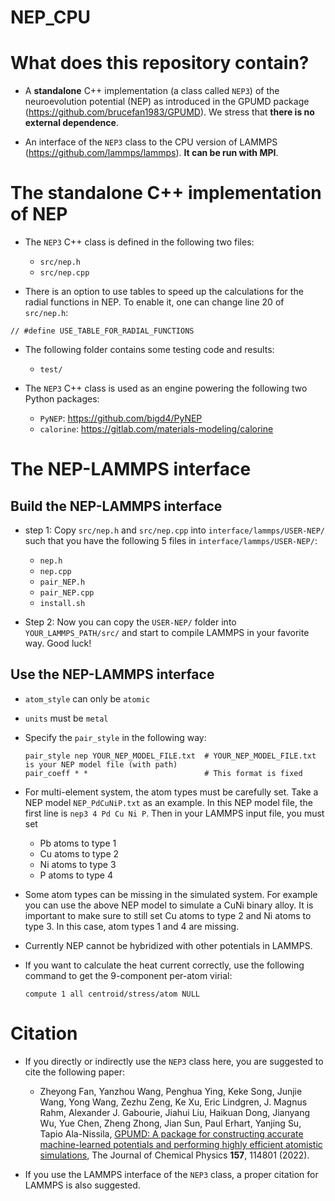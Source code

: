 # NEP_CPU

# What does this repository contain?

* A **standalone** C++ implementation (a class called `NEP3`) of the neuroevolution potential (NEP) as introduced in the GPUMD package (https://github.com/brucefan1983/GPUMD). We stress that **there is no external dependence**.

* An interface of the `NEP3` class to the CPU version of LAMMPS (https://github.com/lammps/lammps). **It can be run with MPI**.

# The standalone C++ implementation of NEP

* The `NEP3` C++ class is defined in the following two files:
  * `src/nep.h`
  * `src/nep.cpp`
  
* There is an option to use tables to speed up the calculations for the radial functions in NEP. To enable it, one can change line 20 of `src/nep.h`:

```
// #define USE_TABLE_FOR_RADIAL_FUNCTIONS
```
  
* The following folder contains some testing code and results:
  * `test/`
  
* The `NEP3` C++ class is used as an engine powering the following two Python packages:
  * `PyNEP`: https://github.com/bigd4/PyNEP
  * `calorine`: https://gitlab.com/materials-modeling/calorine
  
# The NEP-LAMMPS interface

## Build the NEP-LAMMPS interface

* step 1: Copy `src/nep.h` and `src/nep.cpp` into `interface/lammps/USER-NEP/` such that you have the following 5 files in `interface/lammps/USER-NEP/`:
  * `nep.h`
  * `nep.cpp`
  * `pair_NEP.h`
  * `pair_NEP.cpp`
  * `install.sh`
  
* Step 2: Now you can copy the `USER-NEP/` folder into `YOUR_LAMMPS_PATH/src/` and start to compile LAMMPS in your favorite way. Good luck!
  
## Use the NEP-LAMMPS interface

* `atom_style` can only be `atomic`
* `units` must be `metal`
* Specify the `pair_style` in the following way:
  ```shell
  pair_style nep YOUR_NEP_MODEL_FILE.txt  # YOUR_NEP_MODEL_FILE.txt is your NEP model file (with path)
  pair_coeff * *                          # This format is fixed
  ```
  
* For multi-element system, the atom types must be carefully set. Take a NEP model `NEP_PdCuNiP.txt` as an example. In this NEP model file, the first line is `nep3 4 Pd Cu Ni P`. Then in your LAMMPS input file, you must set 
  * Pb atoms to type 1
  * Cu atoms to type 2
  * Ni atoms to type 3
  * P atoms to type 4
  
* Some atom types can be missing in the simulated system. For example you can use the above NEP model to simulate a CuNi binary alloy. It is important to make sure to still set Cu atoms to type 2 and Ni atoms to type 3. In this case, atom types 1 and 4 are missing.

* Currently NEP cannot be hybridized with other potentials in LAMMPS.
  
* If you want to calculate the heat current correctly, use the following command to get the 9-component per-atom virial:
  ```shell
  compute 1 all centroid/stress/atom NULL
  ```
  
# Citation

* If you directly or indirectly use the `NEP3` class here, you are suggested to cite the following paper:

  * Zheyong Fan, Yanzhou Wang, Penghua Ying, Keke Song, Junjie Wang, Yong Wang, Zezhu Zeng, Ke Xu, Eric Lindgren, J. Magnus Rahm, Alexander J. Gabourie, Jiahui Liu, Haikuan Dong, Jianyang Wu, Yue Chen, Zheng Zhong, Jian Sun, Paul Erhart, Yanjing Su, Tapio Ala-Nissila,
[GPUMD: A package for constructing accurate machine-learned potentials and performing highly efficient atomistic simulations](https://doi.org/10.1063/5.0106617), The Journal of Chemical Physics **157**, 114801 (2022).

* If you use the LAMMPS interface of the `NEP3` class, a proper citation for LAMMPS is also suggested. 

